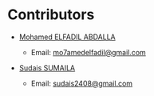 # Contributors

- <a href="https://www.linkedin.com/in/mohamedelfadil/" target="_blank">Mohamed ELFADIL ABDALLA</a>
  - Email: [mo7amedelfadil@gmail.com](mailto:mo7amedelfadil@gmail.com)

- <a href="https://www.linkedin.com/in/Sudaissumaila/" target="_blank">Sudais SUMAILA</a>
  - Email: [sudais2408@gmail.com](mailto:sudais2408@gmail.com)


